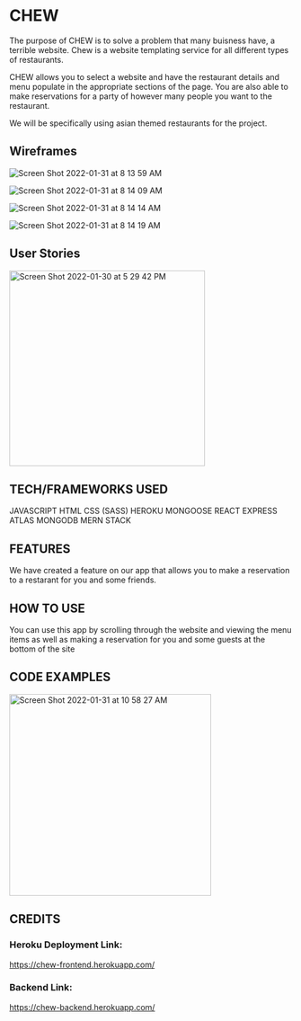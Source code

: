 # CHEW
The purpose of CHEW is to solve a problem that many buisness have, a terrible website. Chew is a website templating service for all different types of restaurants.

CHEW allows you to select a website and have the restaurant details and menu populate in the appropriate sections of the page. You are also able to make reservations for a party of however many people you want to the restaurant.

We will be specifically using asian themed restaurants for the project.


## Wireframes
![Screen Shot 2022-01-31 at 8 13 59 AM](https://user-images.githubusercontent.com/24789142/151809180-9e90dec2-1389-466f-a8f9-662a1422b267.png)

![Screen Shot 2022-01-31 at 8 14 09 AM](https://user-images.githubusercontent.com/24789142/151809191-642af9cb-9a8f-4340-922c-d1e531328320.png)

![Screen Shot 2022-01-31 at 8 14 14 AM](https://user-images.githubusercontent.com/24789142/151809204-1210dddc-73fe-41a6-ad3c-088d2d32e29d.png)

![Screen Shot 2022-01-31 at 8 14 19 AM](https://user-images.githubusercontent.com/24789142/151809213-a9e94627-aa21-4956-b72d-7a2123be0634.png)

## User Stories

<img width="348" alt="Screen Shot 2022-01-30 at 5 29 42 PM" src="https://user-images.githubusercontent.com/24789142/151808973-6f467a9d-5bc5-424a-b318-dd216a2fee07.png">


## TECH/FRAMEWORKS USED
  JAVASCRIPT
  HTML
  CSS
    (SASS)
  HEROKU
  MONGOOSE
  REACT
  EXPRESS 
  ATLAS
  MONGODB
  MERN STACK

## FEATURES
We have created a feature on our app that allows you to make a reservation to a restarant for you and some friends.

## HOW TO USE

You can use this app by scrolling through the website and viewing the menu items as well as making a reservation for you and some guests at the bottom of the site


## CODE EXAMPLES

<img width="359" alt="Screen Shot 2022-01-31 at 10 58 27 AM" src="https://user-images.githubusercontent.com/24789142/151838326-c847e369-f583-454b-8913-1fe66b5413a8.png">





## CREDITS

### Heroku Deployment Link:
https://chew-frontend.herokuapp.com/

### Backend Link:
https://chew-backend.herokuapp.com/
